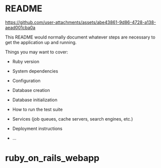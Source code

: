 # README



https://github.com/user-attachments/assets/abe43861-9d86-4728-a138-aead001cba0a



This README would normally document whatever steps are necessary to get the
application up and running.

Things you may want to cover:

* Ruby version

* System dependencies

* Configuration

* Database creation

* Database initialization

* How to run the test suite

* Services (job queues, cache servers, search engines, etc.)

* Deployment instructions

* ...
# ruby_on_rails_webapp
